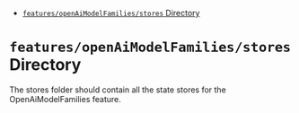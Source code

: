 <!-- START doctoc generated TOC please keep comment here to allow auto update -->
<!-- DON'T EDIT THIS SECTION, INSTEAD RE-RUN doctoc TO UPDATE -->

- [`features/openAiModelFamilies/stores` Directory](#featuresopenaimodelfamiliesstores-directory)

<!-- END doctoc generated TOC please keep comment here to allow auto update -->

# `features/openAiModelFamilies/stores` Directory

The stores folder should contain all the state stores for the OpenAiModelFamilies feature.
